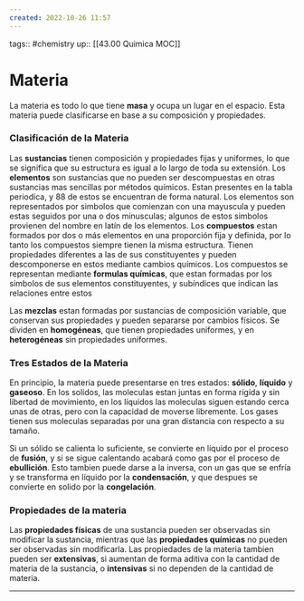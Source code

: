 ```yaml
---
created: 2022-10-26 11:57
---
```

tags:: #chemistry 
up:: [[43.00 Quimica MOC]]
# Materia
La materia es todo lo que tiene **masa** y ocupa un lugar en el espacio. Esta materia puede clasificarse en base a su composición y propiedades.

### Clasificación de la Materia
Las **sustancias** tienen composición y propiedades fijas y uniformes, lo que se significa que su estructura es igual a lo largo de toda su extensión. Los **elementos** son sustancias que no pueden ser descompuestas en otras sustancias mas sencillas por métodos químicos. Estan presentes en la tabla periodica, y 88 de estos se encuentran de forma natural. Los elementos son representados por simbolos que comienzan con una mayuscula y pueden estas seguidos por una o dos minusculas; algunos de estos simbolos provienen del nombre en latín de los elementos. Los **compuestos** estan formados por dos o más elementos en una proporción fija y definida, por lo tanto los compuestos siempre tienen la misma estructura. Tienen propiedades diferentes a las de sus constituyentes y pueden descomponerse en estos mediante cambios químicos. Los compuestos se representan mediante **formulas químicas**, que estan formadas por los simbolos de sus elementos constituyentes, y subíndices que indican las relaciones entre estos

Las **mezclas** estan formadas por sustancias de composición variable, que conservan sus propiedades y pueden separarse por cambios físicos. Se dividen en **homogéneas**, que tienen propiedades uniformes, y en **heterogéneas** sin propiedades uniformes.

### Tres Estados de la Materia
En principio, la materia puede presentarse en tres estados: **sólido**, **líquido** y **gaseoso**. En los solidos, las moleculas estan juntas en forma rígida y sin libertad de movimiento, en los líquidos las moleculas siguen estando cerca unas de otras, pero con la capacidad de moverse libremente. Los gases tienen sus moleculas separadas por una gran distancia con respecto a su tamaño.

Si un sólido se calienta lo suficiente, se convierte en líquido por el proceso de **fusión**, y si se sigue calentando acabará como gas por el proceso de **ebullición**. Esto tambien puede darse a la inversa, con un gas que se enfría y se transforma en líquido por la **condensación**, y que despues se convierte en solido por la **congelación**.

### Propiedades de la materia
Las **propiedades físicas** de una sustancia pueden ser observadas sin modificar la sustancia, mientras que las **propiedades químicas** no pueden ser observadas sin modificarla. Las propiedades de la materia tambien pueden ser **extensivas**, si aumentan de forma aditiva con la cantidad de materia de la sustancia, o **intensivas** si no dependen de la cantidad de materia.
___
